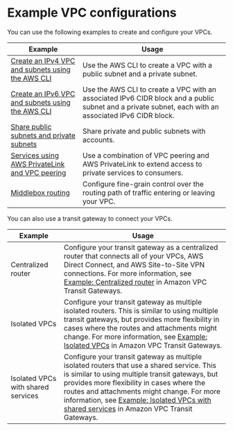 # Example VPC configurations<a name="VPC_Scenarios"></a>

You can use the following examples to create and configure your VPCs\.


| Example | Usage | 
| --- | --- | 
| [Create an IPv4 VPC and subnets using the AWS CLI](vpc-subnets-commands-example.md) | Use the AWS CLI to create a VPC with a public subnet and a private subnet\. | 
| [Create an IPv6 VPC and subnets using the AWS CLI](vpc-subnets-commands-example-ipv6.md) | Use the AWS CLI to create a VPC with an associated IPv6 CIDR block and a public subnet and a private subnet, each with an associated IPv6 CIDR block\. | 
| [Share public subnets and private subnets](example-vpc-share.md) | Share private and public subnets with accounts\. | 
| [Services using AWS PrivateLink and VPC peering](vpc-peer-region-example.md) | Use a combination of VPC peering and AWS PrivateLink to extend access to private services to consumers\. | 
| [Middlebox routing](middlebox-routing-examples.md) | Configure fine\-grain control over the routing path of traffic entering or leaving your VPC\. | 

You can also use a transit gateway to connect your VPCs\.


| Example | Usage | 
| --- | --- | 
| Centralized router | Configure your transit gateway as a centralized router that connects all of your VPCs, AWS Direct Connect, and AWS Site\-to\-Site VPN connections\. For more information, see [Example: Centralized router](https://docs.aws.amazon.com/vpc/latest/tgw/transit-gateway-centralized-router.html) in Amazon VPC Transit Gateways\. | 
| Isolated VPCs | Configure your transit gateway as multiple isolated routers\. This is similar to using multiple transit gateways, but provides more flexibility in cases where the routes and attachments might change\. For more information, see [Example: Isolated VPCs](https://docs.aws.amazon.com/vpc/latest/tgw/transit-gateway-isolated.html) in Amazon VPC Transit Gateways\. | 
| Isolated VPCs with shared services | Configure your transit gateway as multiple isolated routers that use a shared service\. This is similar to using multiple transit gateways, but provides more flexibility in cases where the routes and attachments might change\. For more information, see [Example: Isolated VPCs with shared services](https://docs.aws.amazon.com/vpc/latest/tgw/transit-gateway-isolated-shared.html) in Amazon VPC Transit Gateways\. | 